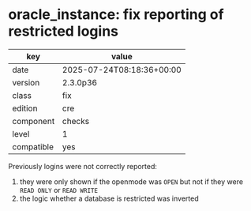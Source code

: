 [//]: # (werk v2)
# oracle_instance: fix reporting of restricted logins

key        | value
---------- | ---
date       | 2025-07-24T08:18:36+00:00
version    | 2.3.0p36
class      | fix
edition    | cre
component  | checks
level      | 1
compatible | yes

Previously logins were not correctly reported:

1. they were only shown if the openmode was `OPEN` but not if they were `READ
   ONLY` or `READ WRITE`
2. the logic whether a database is restricted was inverted

